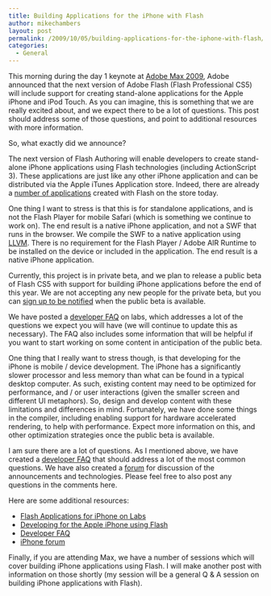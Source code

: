 ```yaml
---
title: Building Applications for the iPhone with Flash
author: mikechambers
layout: post
permalink: /2009/10/05/building-applications-for-the-iphone-with-flash/
categories:
  - General
---
```



This morning during the day 1 keynote at [Adobe Max 2009][1], Adobe announced that the next version of Adobe Flash (Flash Professional CS5) will include support for creating stand-alone applications for the Apple iPhone and iPod Touch. As you can imagine, this is something that we are really excited about, and we expect there to be a lot of questions. This post should address some of those questions, and point to additional resources with more information.

So, what exactly did we announce?  
<!--more-->

  
The next version of Flash Authoring will enable developers to create stand-alone iPhone applications using Flash technologies (including ActionScript 3). These applications are just like any other iPhone application and can be distributed via the Apple iTunes Application store. Indeed, there are already a [number of applications][2] created with Flash on the store today.

One thing I want to stress is that this is for standalone applications, and is not the Flash Player for mobile Safari (which is something we continue to work on). The end result is a native iPhone application, and not a SWF that runs in the browser. We compile the SWF to a native application using [LLVM][3]. There is no requirement for the Flash Player / Adobe AIR Runtime to be installed on the device or included in the application. The end result is a native iPhone application.

Currently, this project is in private beta, and we plan to release a public beta of Flash CS5 with support for building iPhone applications before the end of this year. We are not accepting any new people for the private beta, but you can [sign up to be notified][4] when the public beta is available.

We have posted a [developer FAQ][5] on labs, which addresses a lot of the questions we expect you will have (we will continue to update this as necessary). The FAQ also includes some information that will be helpful if you want to start working on some content in anticipation of the public beta.

One thing that I really want to stress though, is that developing for the iPhone is mobile / device development. The iPhone has a significantly slower processor and less memory than what can be found in a typical desktop computer. As such, existing content may need to be optimized for performance, and / or user interactions (given the smaller screen and different UI metaphors). So, design and develop content with these limitations and differences in mind. Fortunately, we have done some things in the compiler, including enabling support for hardware accelerated rendering, to help with performance. Expect more information on this, and other optimization strategies once the public beta is available.

I am sure there are a lot of questions. As I mentioned above, we have created a [developer FAQ][5] that should address a lot of the most common questions. We have also created a [forum][6] for discussion of the announcements and technologies. Please feel free to also post any questions in the comments here.

Here are some additional resources:

*   [Flash Applications for iPhone on Labs][7]
*   [Developing for the Apple iPhone using Flash][3]
*   [Developer FAQ][5]
*   [iPhone forum][6]

Finally, if you are attending Max, we have a number of sessions which will cover building iPhone applications using Flash. I will make another post with information on those shortly (my session will be a general Q & A session on building iPhone applications with Flash).

 [1]: http://max.adobe.com/
 [2]: http://labs.adobe.com/wiki/index.php/Applications_for_iPhone:Developer_FAQ#Are_there_currently_any_applications_on_the_iTunes_App_Store_created_with_Flash.3F
 [3]: http://www.adobe.com/devnet/logged_in/abansod_iphone.html
 [4]: http://www.adobe.com/go/flashprobetanotify
 [5]: http://labs.adobe.com/wiki/index.php/Applications_for_iPhone:Developer_FAQ
 [6]: http://forums.adobe.com/community/labs/flashcs5/appsfor_iphone
 [7]: http://labs.adobe.com/technologies/flashcs5/appsfor_iphone/